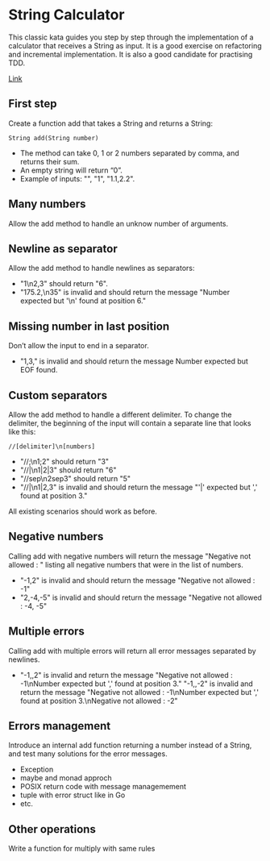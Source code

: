 # String Calculator
This classic kata guides you step by step through the implementation of a calculator that receives a String as input. It is a good exercise on refactoring and incremental implementation. It is also a good candidate for practising TDD.

[Link](https://codingdojo.org/kata/StringCalculator/)

## First step
Create a function add that takes a String and returns a String:

`String add(String number)`

- The method can take 0, 1 or 2 numbers separated by comma, and returns their sum.
- An empty string will return “0”.
- Example of inputs: "", "1", "1.1,2.2".

## Many numbers
Allow the add method to handle an unknow number of arguments.

## Newline as separator
Allow the add method to handle newlines as separators:

- "1\n2,3" should return "6".
- "175.2,\n35" is invalid and should return the message "Number expected but '\n' found at position 6."

## Missing number in last position
Don’t allow the input to end in a separator.

- "1,3," is invalid and should return the message Number expected but EOF found.

## Custom separators
Allow the add method to handle a different delimiter. To change the delimiter, the beginning of the input will contain a separate line that looks like this:

`//[delimiter]\n[numbers]`
- "//;\n1;2" should return "3"
- "//|\n1|2|3" should return "6"
- "//sep\n2sep3" should return "5"
- "//|\n1|2,3" is invalid and should return the message "'|' expected but ',' found at position 3."

All existing scenarios should work as before.

## Negative numbers
Calling add with negative numbers will return the message "Negative not allowed : " listing all negative numbers that were in the list of numbers.

- "-1,2" is invalid and should return the message "Negative not allowed : -1"
- "2,-4,-5" is invalid and should return the message "Negative not allowed : -4, -5"

## Multiple errors
Calling add with multiple errors will return all error messages separated by newlines.

- "-1,,2" is invalid and return the message "Negative not allowed : -1\nNumber expected but ',' found at position 3." "-1,,-2" is invalid and return the message "Negative not allowed : -1\nNumber expected but ',' found at position 3.\nNegative not allowed : -2"

## Errors management
Introduce an internal add function returning a number instead of a String, and test many solutions for the error messages.

- Exception
- maybe and monad approch
- POSIX return code with message managemement
- tuple with error struct like in Go
- etc.

## Other operations
Write a function for multiply with same rules